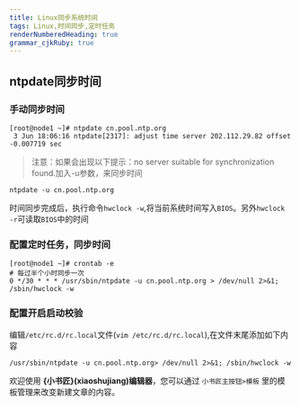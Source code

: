 ```yaml
---
title: Linux同步系统时间
tags: Linux,时间同步,定时任务
renderNumberedHeading: true
grammar_cjkRuby: true
---
```


##  ntpdate同步时间
### 手动同步时间
```
[root@node1 ~]# ntpdate cn.pool.ntp.org
 3 Jun 18:06:16 ntpdate[2317]: adjust time server 202.112.29.82 offset -0.007719 sec
 ```
> 注意：如果会出现以下提示：no server suitable for synchronization found.加入-u参数，来同步时间
```
ntpdate -u cn.pool.ntp.org
```
时间同步完成后，执行命令`hwclock -w`,将当前系统时间写入`BIOS`。另外`hwclock -r`可读取`BIOS`中的时间

###  配置定时任务，同步时间
```
[root@node1 ~]# crontab -e
# 每过半个小时同步一次
0 */30 * * * /usr/sbin/ntpdate -u cn.pool.ntp.org > /dev/null 2>&1; /sbin/hwclock -w
```
### 配置开启启动校验
编辑`/etc/rc.d/rc.local`文件(`vim /etc/rc.d/rc.local`),在文件末尾添加如下内容
```
/usr/sbin/ntpdate -u cn.pool.ntp.org> /dev/null 2>&1; /sbin/hwclock -w
```


欢迎使用 **{小书匠}(xiaoshujiang)编辑器**，您可以通过 `小书匠主按钮>模板` 里的模板管理来改变新建文章的内容。
